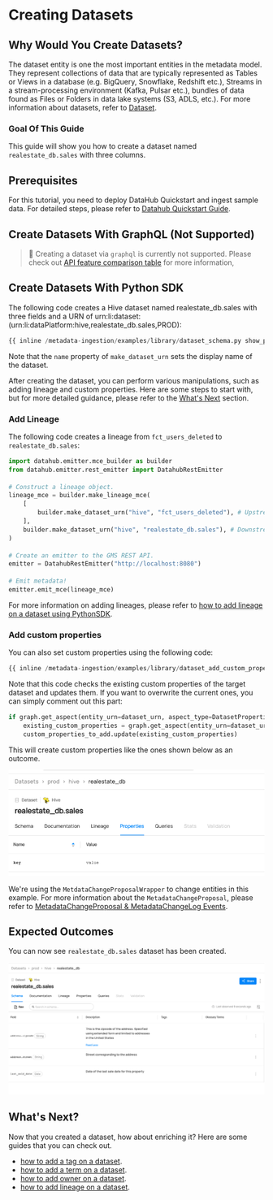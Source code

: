 # Creating Datasets

## Why Would You Create Datasets?

The dataset entity is one the most important entities in the metadata model. They represent collections of data that are typically represented as Tables or Views in a database (e.g. BigQuery, Snowflake, Redshift etc.), Streams in a stream-processing environment (Kafka, Pulsar etc.), bundles of data found as Files or Folders in data lake systems (S3, ADLS, etc.).
For more information about datasets, refer to [Dataset](/docs/generated/metamodel/entities/dataset.md).

### Goal Of This Guide

This guide will show you how to create a dataset named `realestate_db.sales` with three columns.

## Prerequisites

For this tutorial, you need to deploy DataHub Quickstart and ingest sample data.
For detailed steps, please refer to [Datahub Quickstart Guide](/docs/quickstart.md).

## Create Datasets With GraphQL (Not Supported)

> 🚫 Creating a dataset via `graphql` is currently not supported.
> Please check out [API feature comparison table](/docs/api/datahub-apis.md#datahub-api-comparison) for more information,

## Create Datasets With Python SDK

The following code creates a Hive dataset named realestate_db.sales with three fields and a URN of urn:li:dataset:(urn:li:dataPlatform:hive,realestate_db.sales,PROD):

```python
{{ inline /metadata-ingestion/examples/library/dataset_schema.py show_path_as_comment }}
```

Note that the `name` property of `make_dataset_urn` sets the display name of the dataset.

After creating the dataset, you can perform various manipulations, such as adding lineage and custom properties. 
Here are some steps to start with, but for more detailed guidance, please refer to the [What's Next](/docs/api/tutorials/creating-datasets.md#whats-next) section.

### Add Lineage
The following code creates a lineage from `fct_users_deleted` to `realestate_db.sales`:

```python
import datahub.emitter.mce_builder as builder
from datahub.emitter.rest_emitter import DatahubRestEmitter

# Construct a lineage object.
lineage_mce = builder.make_lineage_mce(
    [
        builder.make_dataset_urn("hive", "fct_users_deleted"), # Upstream
    ],
    builder.make_dataset_urn("hive", "realestate_db.sales"), # Downstream
)

# Create an emitter to the GMS REST API.
emitter = DatahubRestEmitter("http://localhost:8080")

# Emit metadata!
emitter.emit_mce(lineage_mce)
```
For more information on adding lineages, please refer to [how to add lineage on a dataset using PythonSDK](/docs/api/tutorials/adding-lineage.md#add-lineage-with-python-sdk).

### Add custom properties
You can also set custom properties using the following code:

```python
{{ inline /metadata-ingestion/examples/library/dataset_add_custom_properties.py show_path_as_comment }}
```

Note that this code checks the existing custom properties of the target dataset and updates them. 
If you want to overwrite the current ones, you can simply comment out this part:

```python
if graph.get_aspect(entity_urn=dataset_urn, aspect_type=DatasetPropertiesClass):
    existing_custom_properties = graph.get_aspect(entity_urn=dataset_urn, aspect_type=DatasetPropertiesClass).customProperties
    custom_properties_to_add.update(existing_custom_properties)
```

This will create custom properties like the ones shown below as an outcome.

![custom-properties-added](../../imgs/apis/tutorials/custom-properties-added.png)

We're using the `MetdataChangeProposalWrapper` to change entities in this example.
For more information about the `MetadataChangeProposal`, please refer to [MetadataChangeProposal & MetadataChangeLog Events](/docs/advanced/mcp-mcl.md).

## Expected Outcomes

You can now see `realestate_db.sales` dataset has been created.

![dataset-created](../../imgs/apis/tutorials/dataset-created.png)

## What's Next?

Now that you created a dataset, how about enriching it? Here are some guides that you can check out.

- [how to add a tag on a dataset](/docs/api/tutorials/adding-tags.md).
- [how to add a term on a dataset](/docs/api/tutorials/adding-terms.md).
- [how to add owner on a dataset](/docs/api/tutorials/adding-ownerships.md).
- [how to add lineage on a dataset](/docs/api/tutorials/adding-lineage.md).
